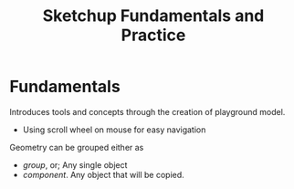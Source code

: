 ﻿---
backlinks:
- title: Landscape Design with Sketchup
  url: /sense/landscape-garden/landscape-design-with-sketchup.html
tags: sense, landscape, garden, sketchup
title: Sketchup Fundamentals and Practice
type: note
---
# Fundamentals

Introduces tools and concepts through the creation of playground model.

- Using scroll wheel on mouse for easy navigation

Geometry can be grouped either as 

- _group_, or;
    Any single object
-  _component_.
    Any object that will be copied.